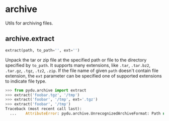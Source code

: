 # archive

Utils for archiving files.

## archive.extract
```python
extract(path, to_path='', ext='')
```

Unpack the tar or zip file at the specified path or file to the directory
specified by ``to_path``. It supports many extensions, like ``.tar``,
``.tar.bz2``, ``.tar.gz``, ``.tgz``, ``.tz2``, ``.zip``. If the file name of
given ``path`` doesn't contain file extension, the ``ext`` parameter can be
specified one of supported extensions to indicate file type.

```python
>>> from pydu.archive import extract
>>> extract('foobar.tgz', '/tmp')
>>> extract('foobar', '/tmp', ext='.tgz')
>>> extract('foobar', '/tmp')
Traceback (most recent call last):
  ...    AttributeError: pydu.archive.UnrecognizedArchiveFormat: Path not a recognized archive format: foobar
```
